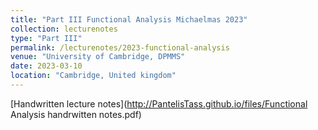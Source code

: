 ```yaml
---
title: "Part III Functional Analysis Michaelmas 2023"
collection: lecturenotes
type: "Part III"
permalink: /lecturenotes/2023-functional-analysis
venue: "University of Cambridge, DPMMS"
date: 2023-03-10
location: "Cambridge, United kingdom"
---
```


[Handwritten lecture notes](http://PantelisTass.github.io/files/Functional Analysis handrwitten notes.pdf)
